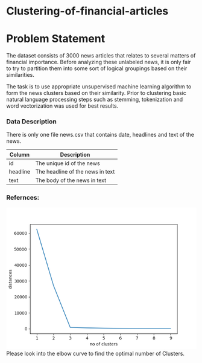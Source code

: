 # Clustering-of-financial-articles
# Problem Statement

The dataset consists of 3000 news articles that relates to several matters of financial importance. Before analyzing these unlabeled news, it is only fair to try to partition them into some sort of logical groupings based on their similarities.

The task is to use appropriate unsupervised machine learning algorithm to form the news clusters based on their similarity. Prior to clustering basic natural language processing steps such as stemming, tokenization and word vectorization was used for best results.

### Data Description
There is only one file news.csv that contains date, headlines and text of the news.

|Column|Description|
|------|------|
|id|The unique id of the news|
|headline|The headline of the news in text|
|text|The body of the news in text|

### Refernces: 
![image](https://github.com/enigmarikki/Clustering-of-financial-articles/blob/master/elbow.png)
Please look into the elbow curve to find the optimal number of Clusters.
